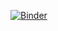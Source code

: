 [![Binder](https://mybinder.org/badge_logo.svg)](https://mybinder.org/v2/gh/Bruce-dotcom/AI_Group3_ExpertSystem_Assignment2/main)
